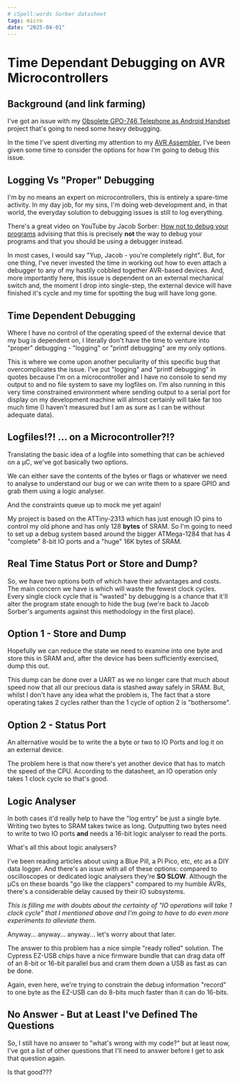 ```yaml
---
# cSpell:words Sorber datasheet
tags: micro
date: "2025-04-01"
---
```

# Time Dependant Debugging on AVR Microcontrollers

## Background (and link farming)

I've got an issue with my
[Obsolete GPO-746 Telephone as Android Handset](https://github.com/andy-preston/gpo-746-android)
project that's going to need some heavy debugging.

In the time I've spent diverting my attention to my
[AVR Assembler](https://github.com/andy-preston/aaa),
I've been given some time to consider the options for how I'm going to debug
this issue.

## Logging Vs "Proper" Debugging

I'm by no means an expert on microcontrollers, this is entirely a spare-time
activity. In my day job, for my sins, I'm doing web development and, in that
world, the everyday solution to debugging issues is still to log everything.

There's a great video on YouTube by Jacob Sorber:
[How not to debug your programs](https://www.youtube.com/watch?v=IepIFbK3Ee8)
advising that this is precisely **not** the way to debug your programs and that
you should be using a debugger instead.

In most cases, I would say "Yup, Jacob - you're completely right". But, for one
thing, I've never invested the time in working out how to even attach a
debugger to any of my hastily cobbled together AVR-based devices. And, more
importantly here, this issue is dependent on an external mechanical switch and,
the moment I drop into single-step, the external device will have finished it's
cycle and my time for spotting the bug will have long gone.

## Time Dependent Debugging

Where I have no control of the operating speed of the external device that my
bug is dependent on, I literally don't have the time to venture into "proper"
debugging - "logging" or "printf debugging" are my only options.

This is where we come upon another peculiarity of this specific bug that
overcomplicates the issue. I've put "logging" and "printf debugging" in quotes
because I'm on a microcontroller and I have no console to send my output to and
no file system to save my logfiles on. I'm also running in this very time
constrained environment where sending output to a serial port for display on my
development machine will almost certainly will take far too much time
(I haven't measured but I am as sure as I can be without adequate data).

## Logfiles!?! ... on a Microcontroller?!?

Translating the basic idea of a logfile into something that can be achieved on
a μC, we've got basically two options.

We can either save the contents of the bytes or flags or whatever we need to
analyse to understand our bug or we can write them to a spare GPIO and grab
them using a logic analyser.

And the constraints queue up to mock me yet again!

My project is based on the ATTiny-2313 which has just enough IO pins to control
my old phone and has only 128 **bytes** of SRAM. So I'm going to need to set up
a debug system based around the bigger ATMega-1284 that has 4 "complete" 8-bit
IO ports and a "huge" 16K bytes of SRAM.

## Real Time Status Port or Store and Dump?

So, we have two options both of which have their advantages and costs. The main
concern we have is which will waste the fewest clock cycles. Every single clock
cycle that is "wasted" by debugging is a chance that it'll alter the program
state enough to hide the bug (we're back to Jacob Sorber's arguments against
this methodology in the first place).

## Option 1 - Store and Dump

Hopefully we can reduce the state we need to examine into one byte and store
this in SRAM and, after the device has been sufficiently exercised, dump this
out.

This dump can be done over a UART as we no longer care that much about speed
now that all our precious data is stashed away safely in SRAM. But, whilst I
don't have any idea what the problem is, The fact that a store operating takes
2 cycles rather than the 1 cycle of option 2 is "bothersome".

## Option 2 - Status Port

An alternative would be to write the a byte or two to IO Ports and log it on
an external device.

The problem here is that now there's yet another device that has to match the
speed of the CPU. According to the datasheet, an IO operation only takes 1 clock
cycle so that's good.

## Logic Analyser

In both cases it'd really help to have the "log entry" be just a single byte.
Writing two bytes to SRAM takes twice as long. Outputting two bytes need to
write to two IO ports **and** needs a 16-bit logic analyser to read the ports.

What's all this about logic analysers?

I've been reading articles about using a Blue Pill, a Pi Pico, etc, etc as a
DIY data logger. And there's an issue with all of these options: compared to
oscilloscopes or dedicated logic analysers they're **SO SLOW**. Although the
μCs on these boards "go like the clappers" compared to my humble AVRs, there's
a considerable delay caused by their IO subsystems.

*This is filling me with doubts about the certainty of "IO operations will take
1 clock cycle" that I mentioned above and I'm going to have to do even more
experiments to alleviate them.*

Anyway... anyway... anyway... let's worry about that later.

The answer to this problem has a nice simple "ready rolled" solution. The
Cypress EZ-USB chips have a nice firmware bundle that can drag data off of an
8-bit or 16-bit parallel bus and cram them down a USB as fast as can be done.

Again, even here, we're trying to constrain the debug information "record" to
one byte as the EZ-USB can do 8-bits much faster than it can do 16-bits.

## No Answer - But at Least I've Defined The Questions

So, I still have no answer to "what's wrong with my code?" but at least now,
I've got a list of other questions that I'll need to answer before I get to
ask that question again.

Is that good???

